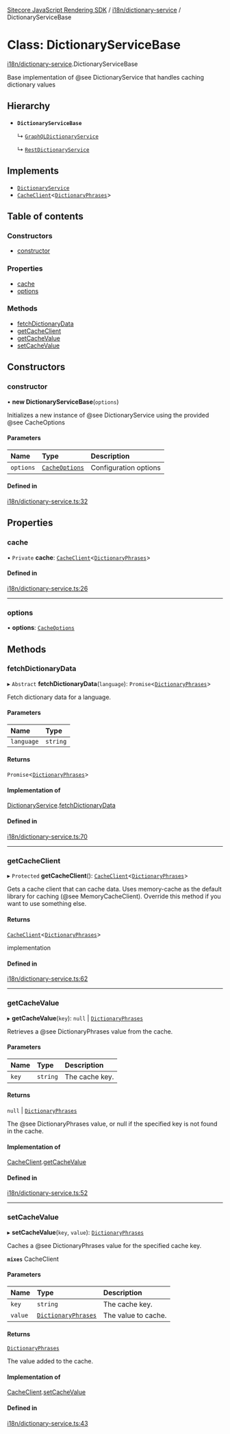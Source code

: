[Sitecore JavaScript Rendering SDK](../README.md) / [i18n/dictionary-service](../modules/i18n_dictionary_service.md) / DictionaryServiceBase

# Class: DictionaryServiceBase

[i18n/dictionary-service](../modules/i18n_dictionary_service.md).DictionaryServiceBase

Base implementation of @see DictionaryService that handles caching dictionary values

## Hierarchy

- **`DictionaryServiceBase`**

  ↳ [`GraphQLDictionaryService`](i18n_graphql_dictionary_service.GraphQLDictionaryService.md)

  ↳ [`RestDictionaryService`](i18n_rest_dictionary_service.RestDictionaryService.md)

## Implements

- [`DictionaryService`](../interfaces/i18n_dictionary_service.DictionaryService.md)
- [`CacheClient`](../interfaces/cache_client.CacheClient.md)<[`DictionaryPhrases`](../interfaces/i18n_dictionary_service.DictionaryPhrases.md)\>

## Table of contents

### Constructors

- [constructor](i18n_dictionary_service.DictionaryServiceBase.md#constructor)

### Properties

- [cache](i18n_dictionary_service.DictionaryServiceBase.md#cache)
- [options](i18n_dictionary_service.DictionaryServiceBase.md#options)

### Methods

- [fetchDictionaryData](i18n_dictionary_service.DictionaryServiceBase.md#fetchdictionarydata)
- [getCacheClient](i18n_dictionary_service.DictionaryServiceBase.md#getcacheclient)
- [getCacheValue](i18n_dictionary_service.DictionaryServiceBase.md#getcachevalue)
- [setCacheValue](i18n_dictionary_service.DictionaryServiceBase.md#setcachevalue)

## Constructors

### constructor

• **new DictionaryServiceBase**(`options`)

Initializes a new instance of @see DictionaryService using the provided @see CacheOptions

#### Parameters

| Name | Type | Description |
| :------ | :------ | :------ |
| `options` | [`CacheOptions`](../interfaces/cache_client.CacheOptions.md) | Configuration options |

#### Defined in

[i18n/dictionary-service.ts:32](https://github.com/Sitecore/jss/blob/c1078945/packages/sitecore-jss/src/i18n/dictionary-service.ts#L32)

## Properties

### cache

• `Private` **cache**: [`CacheClient`](../interfaces/cache_client.CacheClient.md)<[`DictionaryPhrases`](../interfaces/i18n_dictionary_service.DictionaryPhrases.md)\>

#### Defined in

[i18n/dictionary-service.ts:26](https://github.com/Sitecore/jss/blob/c1078945/packages/sitecore-jss/src/i18n/dictionary-service.ts#L26)

___

### options

• **options**: [`CacheOptions`](../interfaces/cache_client.CacheOptions.md)

## Methods

### fetchDictionaryData

▸ `Abstract` **fetchDictionaryData**(`language`): `Promise`<[`DictionaryPhrases`](../interfaces/i18n_dictionary_service.DictionaryPhrases.md)\>

Fetch dictionary data for a language.

#### Parameters

| Name | Type |
| :------ | :------ |
| `language` | `string` |

#### Returns

`Promise`<[`DictionaryPhrases`](../interfaces/i18n_dictionary_service.DictionaryPhrases.md)\>

#### Implementation of

[DictionaryService](../interfaces/i18n_dictionary_service.DictionaryService.md).[fetchDictionaryData](../interfaces/i18n_dictionary_service.DictionaryService.md#fetchdictionarydata)

#### Defined in

[i18n/dictionary-service.ts:70](https://github.com/Sitecore/jss/blob/c1078945/packages/sitecore-jss/src/i18n/dictionary-service.ts#L70)

___

### getCacheClient

▸ `Protected` **getCacheClient**(): [`CacheClient`](../interfaces/cache_client.CacheClient.md)<[`DictionaryPhrases`](../interfaces/i18n_dictionary_service.DictionaryPhrases.md)\>

Gets a cache client that can cache data. Uses memory-cache as the default
library for caching (@see MemoryCacheClient). Override this method if you
want to use something else.

#### Returns

[`CacheClient`](../interfaces/cache_client.CacheClient.md)<[`DictionaryPhrases`](../interfaces/i18n_dictionary_service.DictionaryPhrases.md)\>

implementation

#### Defined in

[i18n/dictionary-service.ts:62](https://github.com/Sitecore/jss/blob/c1078945/packages/sitecore-jss/src/i18n/dictionary-service.ts#L62)

___

### getCacheValue

▸ **getCacheValue**(`key`): ``null`` \| [`DictionaryPhrases`](../interfaces/i18n_dictionary_service.DictionaryPhrases.md)

Retrieves a @see DictionaryPhrases value from the cache.

#### Parameters

| Name | Type | Description |
| :------ | :------ | :------ |
| `key` | `string` | The cache key. |

#### Returns

``null`` \| [`DictionaryPhrases`](../interfaces/i18n_dictionary_service.DictionaryPhrases.md)

The @see DictionaryPhrases value, or null if the specified key is not found in the cache.

#### Implementation of

[CacheClient](../interfaces/cache_client.CacheClient.md).[getCacheValue](../interfaces/cache_client.CacheClient.md#getcachevalue)

#### Defined in

[i18n/dictionary-service.ts:52](https://github.com/Sitecore/jss/blob/c1078945/packages/sitecore-jss/src/i18n/dictionary-service.ts#L52)

___

### setCacheValue

▸ **setCacheValue**(`key`, `value`): [`DictionaryPhrases`](../interfaces/i18n_dictionary_service.DictionaryPhrases.md)

Caches a @see DictionaryPhrases value for the specified cache key.

**`mixes`** CacheClient<DictionaryPhrases>

#### Parameters

| Name | Type | Description |
| :------ | :------ | :------ |
| `key` | `string` | The cache key. |
| `value` | [`DictionaryPhrases`](../interfaces/i18n_dictionary_service.DictionaryPhrases.md) | The value to cache. |

#### Returns

[`DictionaryPhrases`](../interfaces/i18n_dictionary_service.DictionaryPhrases.md)

The value added to the cache.

#### Implementation of

[CacheClient](../interfaces/cache_client.CacheClient.md).[setCacheValue](../interfaces/cache_client.CacheClient.md#setcachevalue)

#### Defined in

[i18n/dictionary-service.ts:43](https://github.com/Sitecore/jss/blob/c1078945/packages/sitecore-jss/src/i18n/dictionary-service.ts#L43)
